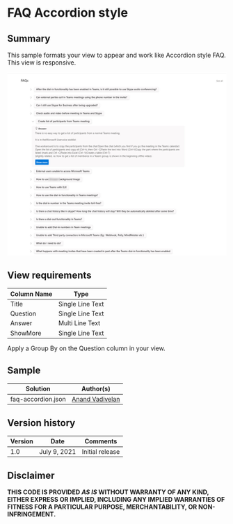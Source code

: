 # FAQ Accordion style

## Summary
This sample formats your view to appear and work like Accordion style FAQ.
This view is responsive.

![screenshot](./assets/screenshot.jpg)

## View requirements

Column Name   |Type
--------------|--------------
Title         | Single Line Text
Question      | Single Line Text
Answer     | Multi Line Text
ShowMore     | Single Line Text

Apply a Group By on the Question column in your view.

## Sample

Solution                        |Author(s)
--------------------------------|---------------------------
faq-accordion.json   |[Anand Vadivelan](https://www.linkedin.com/in/anandavadivelan-v-89443012/)

## Version history

Version |Date              |Comments
--------|------------------|--------------------------------
1.0     |July 9, 2021  |Initial release


## Disclaimer
**THIS CODE IS PROVIDED *AS IS* WITHOUT WARRANTY OF ANY KIND, EITHER EXPRESS OR IMPLIED, INCLUDING ANY IMPLIED WARRANTIES OF FITNESS FOR A PARTICULAR PURPOSE, MERCHANTABILITY, OR NON-INFRINGEMENT.**

